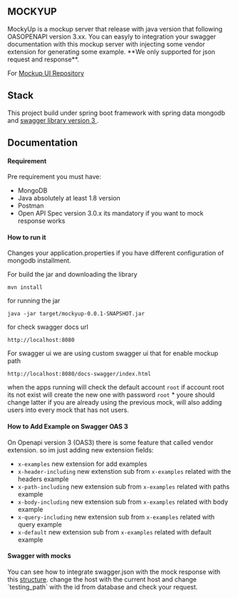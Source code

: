 <h2 align="left">MOCKYUP</h2>
MockyUp is a mockup server that release with java version that following OASOPENAPI version 3.xx. You can easyly to integration your swagger documentation with this mockup server with injecting some vendor extension for generating some example.
**We only supported for json request and response**.

For  <a href="https://github.com/dekaulitz/mockup-frontend">Mockup UI Repository </a>
<h2 align="left">Stack</h2>
This project build under spring boot framework with spring data mongodb and <a href="https://github.com/swagger-api">swagger library version 3 </a>.

<h2 align="left"><b>Documentation</b></h2>
<h4>Requirement</h4>
Pre requirement you must have:

* MongoDB
* Java absolutely at least 1.8 version
* Postman
* Open API Spec version 3.0.x its mandatory if you want to mock response works


<h4>How to run it</h4>
Changes your application.properties if you have different configuration of mongodb installment.

For build the jar and downloading the library
```
mvn install
```
for running the jar
```
java -jar target/mockyup-0.0.1-SNAPSHOT.jar
```
for check swagger docs url
```
http://localhost:8080
```
For swagger ui  we are using custom swagger ui that for enable mockup path
```
http://localhost:8080/docs-swagger/index.html
```

when the apps running will check the default account `root` if account root its not exist will create the new one with password `root` * youre should change latter if you are already using the previous mock, will also adding users into every mock that has not users.


<h4>How to Add Example on Swagger OAS 3</h4>
On Openapi version 3 (OAS3) there is some feature that called vendor extension.
so im just adding new extension fields:

* `x-examples` new extension for add examples
* `x-header-including` new extenstion sub from `x-examples` related with the headers example
* `x-path-including` new extension sub from `x-examples` related with paths example
* `x-body-including` new extension sub from `x-examples` related with body example
* `x-query-including` new extension sub from `x-examples` related with query example
* `x-default` new extension sub from `x-examples` related with default example

<h4>Swagger with mocks</h4>
You can see how to integrate swagger.json with the mock response with this <a href="https://github.com/dekaulitz/MockyUp/blob/master/src/main/resources/public/example_mocking_books.json">structure</a>.
change the host with the current host and change `testing_path` with the id from database and check your request.
